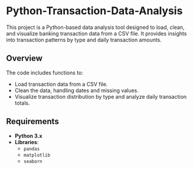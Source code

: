 # Python-Transaction-Data-Analysis

This project is a Python-based data analysis tool designed to load, clean, and visualize banking transaction data from a CSV file. It provides insights into transaction patterns by type and daily transaction amounts.

## Overview

The code includes functions to:
- Load transaction data from a CSV file.
- Clean the data, handling dates and missing values.
- Visualize transaction distribution by type and analyze daily transaction totals.

## Requirements

- **Python 3.x**
- **Libraries**:
  - `pandas`
  - `matplotlib`
  - `seaborn`


